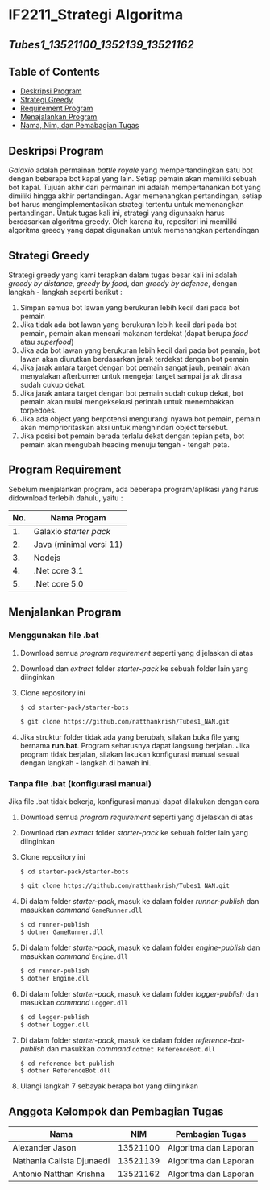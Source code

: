 # IF2211_Strategi Algoritma 
## *Tubes1_13521100_1352139_13521162*

## **Table of Contents** 
* [Deskripsi Program](#deskripsi-program)
* [Strategi Greedy](#strategi-greedy)
* [Requirement Program](#program-requirement)
* [Menajalankan Program](#menjalankan-program)
* [Nama, Nim, dan Pemabagian Tugas](#anggota-kelompok-dan-pembagian-tugas)

## **Deskripsi Program**
*Galaxio* adalah permainan *battle royale* yang mempertandingkan satu bot dengan beberapa bot kapal yang lain. Setiap pemain akan memiliki sebuah bot kapal. Tujuan akhir dari permainan ini adalah mempertahankan bot yang dimiliki hingga akhir pertandingan. Agar memenangkan pertandingan, setiap bot harus mengimplementasikan strategi tertentu untuk memenangkan pertandingan. Untuk tugas kali ini, strategi yang digunaakn harus berdasarkan algoritma greedy. Oleh karena itu, repositori ini memiliki algoritma greedy yang dapat digunakan untuk memenangkan pertandingan

## **Strategi Greedy** 
Strategi greedy yang kami terapkan dalam tugas besar kali ini adalah *greedy by distance*, *greedy by food*, dan *greedy by defence*, dengan langkah - langkah seperti berikut : 

1. Simpan semua bot lawan yang berukuran lebih kecil dari pada bot pemain <br>
2. Jika tidak ada bot lawan yang berukuran lebih kecil dari pada bot pemain, pemain akan mencari makanan terdekat (dapat berupa *food* atau *superfood*) <br>
3. Jika ada bot lawan yang berukuran lebih kecil dari pada bot pemain, bot lawan akan diurutkan berdasarkan jarak terdekat dengan bot pemain <br> 
4. Jika jarak antara target dengan bot pemain sangat jauh, pemain akan menyalakan afterburner untuk mengejar target sampai jarak dirasa sudah cukup dekat. <br>
5. Jika jarak antara target dengan bot pemain sudah cukup dekat, bot pemain akan mulai mengeksekusi perintah untuk menembakkan torpedoes. <br>
6. Jika ada object yang berpotensi mengurangi nyawa bot pemain, pemain akan memprioritaskan aksi untuk menghindari object tersebut. <br>
7. Jika posisi bot pemain berada terlalu dekat dengan tepian peta, bot pemain akan mengubah heading menuju tengah - tengah peta.<br>


## **Program Requirement** 
Sebelum menjalankan program, ada beberapa program/aplikasi yang harus didownload terlebih dahulu, yaitu : 

| No. | Nama Progam |
|----| --------------|
| 1. | Galaxio *starter pack* |
| 2. | Java (minimal versi 11) |
| 3. | Nodejs |
| 4. | .Net core 3.1 | 
| 5. | .Net core 5.0 | 

## **Menjalankan Program** 

### **Menggunakan file .bat**
1. Download semua *program requirement* seperti yang dijelaskan di atas <br>

2. Download dan *extract* folder *starter-pack* ke sebuah folder lain yang diinginkan <br>

3. Clone repository ini<br>
    ```sh
    $ cd starter-pack/starter-bots
    ```
    ```sh
    $ git clone https://github.com/natthankrish/Tubes1_NAN.git
    ```

4. Jika struktur folder tidak ada yang berubah, silakan buka file yang bernama **run.bat**. Program seharusnya dapat langsung berjalan. Jika program tidak berjalan, silakan lakukan konfigurasi manual sesuai dengan langkah - langkah di bawah ini. <br>

### **Tanpa file .bat (konfigurasi manual)**

Jika file .bat tidak bekerja, konfigurasi manual dapat dilakukan dengan cara 

1. Download semua *program requirement* seperti yang dijelaskan di atas <br>

2. Download dan *extract* folder *starter-pack* ke sebuah folder lain yang diinginkan <br>

3. Clone repository ini<br>
    ```sh
    $ cd starter-pack/starter-bots
    ```
    ```sh
    $ git clone https://github.com/natthankrish/Tubes1_NAN.git
    ```

4. Di dalam folder *starter-pack*, masuk ke dalam folder *runner-publish* dan masukkan *command* `GameRunner.dll`

    ```sh
    $ cd runner-publish
    $ dotner GameRunner.dll
    ```

5. Di dalam folder *starter-pack*, masuk ke dalam folder *engine-publish* dan masukkan *command* `Engine.dll`
    ```sh
    $ cd runner-publish
    $ dotner Engine.dll
    ```

6. Di dalam folder *starter-pack*, masuk ke dalam folder *logger-publish* dan masukkan *command*  `Logger.dll`
    ```sh
    $ cd logger-publish
    $ dotner Logger.dll
    ```

7. Di dalam folder *starter-pack*, masuk ke dalam folder *reference-bot-publish* dan masukkan *command* `dotnet ReferenceBot.dll`
    ```sh
    $ cd reference-bot-publish
    $ dotner ReferenceBot.dll
    ```

8. Ulangi langkah 7 sebayak berapa bot yang diinginkan

## **Anggota Kelompok dan Pembagian Tugas**

| Nama | NIM | Pembagian Tugas |
| ---- | ---------- | --------------|
| Alexander Jason | 13521100 | Algoritma dan Laporan| 
| Nathania Calista Djunaedi | 13521139 | Algoritma dan Laporan|
| Antonio Natthan Krishna | 13521162 | Algoritma dan Laporan|










